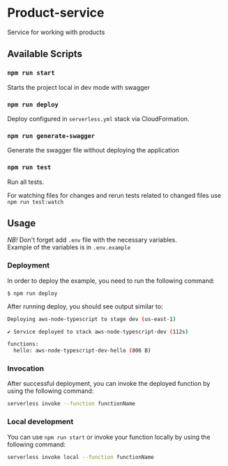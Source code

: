 # Product-service

Service for working with products

## Available Scripts

### `npm run start`
Starts the project local in dev mode with swagger

### `npm run deploy`
Deploy configured in `serverless.yml` stack via CloudFormation.

### `npm run generate-swagger`
Generate the swagger file without deploying the application

### `npm run test`
Run all tests.

For watching files for changes and rerun tests related to changed files use `npm run test:watch`



## Usage

*NB!* Don't forget add `.env` file with the necessary variables.\
Example of the variables is in `.env.example`

### Deployment

In order to deploy the example, you need to run the following command:
```
$ npm run deploy
```

After running deploy, you should see output similar to:

```bash
Deploying aws-node-typescript to stage dev (us-east-1)

✔ Service deployed to stack aws-node-typescript-dev (112s)

functions:
  hello: aws-node-typescript-dev-hello (806 B)
```

### Invocation

After successful deployment, you can invoke the deployed function by using the following command:

```bash
serverless invoke --function functionName
```


### Local development

You can use `npm run start` or invoke your function locally by using the following command:

```bash
serverless invoke local --function functionName
```
